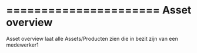======================
Asset overview
======================

Asset overview laat alle Assets/Producten zien die in bezit zijn van een medewerker1
